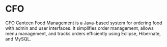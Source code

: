 # CFO
CFO Canteen Food Management is a Java-based system for ordering food with admin and user interfaces. It simplifies order management, allows menu management, and tracks orders efficiently using Eclipse, Hibernate, and MySQL.
